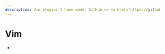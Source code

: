 ```yaml
---
description: Vim plugins I have made. GitHub => <a href="https://github.com/MeF0504">MeF0504</a>
---
```


# Vim

- 

